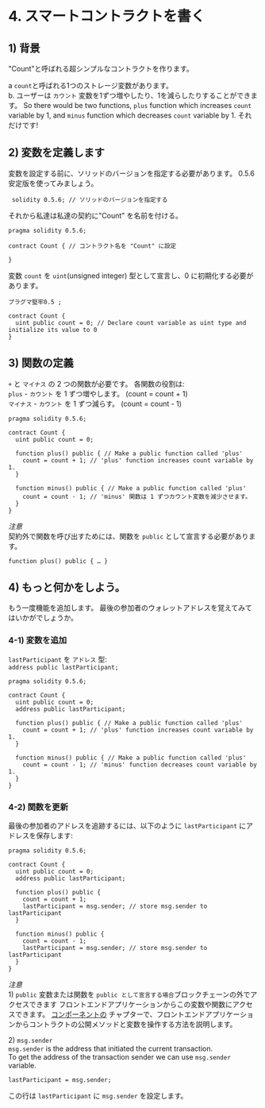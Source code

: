 # 4. スマートコントラクトを書く <a id="4-write-smart-contract"></a>

## 1\) 背景 <a id="1-background"></a>

"Count"と呼ばれる超シンプルなコントラクトを作ります。

a `count`と呼ばれる1つのストレージ変数があります。  
b. ユーザーは `カウント` 変数を1ずつ増やしたり、1を減らしたりすることができます。 So there would be two functions, `plus` function which increases `count` variable by 1, and `minus` function which decreases `count` variable by 1. それだけです!

## 2\) 変数を定義します <a id="2-define-the-variable"></a>

変数を設定する前に、ソリッドのバージョンを指定する必要があります。 0.5.6 安定版を使ってみましょう。

```text
 solidity 0.5.6; // ソリッドのバージョンを指定する
```

それから私達は私達の契約に"Count" を名前を付ける。

```text
pragma solidity 0.5.6;

contract Count { // コントラクト名を "Count" に設定

}
```

変数 `count` を `uint`\(unsigned integer\) 型として宣言し、0 に初期化する必要があります。

```text
プラグマ堅牢0.5 ;

contract Count {
  uint public count = 0; // Declare count variable as uint type and initialize its value to 0
}
```

## 3\) 関数の定義 <a id="3-define-functions"></a>

`+` と `マイナス` の 2 つの関数が必要です。 各関数の役割は:  
`plus` - `カウント` を 1 ずつ増やします。 \(count = count + 1\)  
`マイナス` - `カウント` を 1 ずつ減らす。 \(count = count - 1\)

```text
pragma solidity 0.5.6;

contract Count {
  uint public count = 0;

  function plus() public { // Make a public function called 'plus'
    count = count + 1; // 'plus' function increases count variable by 1.
  }

  function minus() public { // Make a public function called 'plus'
    count = count - 1; // 'minus' 関数は 1 ずつカウント変数を減少させます。
  }
}
```

_注意_  
契約外で関数を呼び出すためには、関数を `public` として宣言する必要があります。

```text
function plus() public { … }
```

## 4\) もっと何かをしよう。 <a id="4-let-s-do-something-more"></a>

もう一度機能を追加します。 最後の参加者のウォレットアドレスを覚えてみてはいかがでしょうか。

### 4-1\) 変数を追加 <a id="4-1-add-a-variable"></a>

`lastParticipant` を `アドレス` 型:  
`address public lastParticipant;`

```text
pragma solidity 0.5.6;

contract Count {
  uint public count = 0;
  address public lastParticipant;

  function plus() public { // Make a public function called 'plus'
    count = count + 1; // 'plus' function increases count variable by 1.
  }

  function minus() public { // Make a public function called 'plus'
    count = count - 1; // 'minus' function decreases count variable by 1.
  }
}
```

### 4-2\) 関数を更新 <a id="4-2-update-functions"></a>

最後の参加者のアドレスを追跡するには、以下のように `lastParticipant` にアドレスを保存します:

```text
pragma solidity 0.5.6;

contract Count {
  uint public count = 0;
  address public lastParticipant;

  function plus() public {
    count = count + 1;
    lastParticipant = msg.sender; // store msg.sender to lastParticipant
  }

  function minus() public {
    count = count - 1;
    lastParticipant = msg.sender; // store msg.sender to lastParticipant
  }
}
```

_注意_  
1\) `public` 変数または関数を `public として宣言する場合`ブロックチェーンの外でアクセスできます フロントエンドアプリケーションからこの変数や関数にアクセスできます。 [コンポーネントの](5.-frontend-code-overview/5-3.-count-component.md) チャプターで、フロントエンドアプリケーションからコントラクトの公開メソッドと変数を操作する方法を説明します。

2\) `msg.sender`  
`msg.sender` is the address that initiated the current transaction.  
To get the address of the transaction sender we can use `msg.sender` variable.

```text
lastParticipant = msg.sender;
```

この行は `lastParticipant` に `msg.sender` を設定します。

